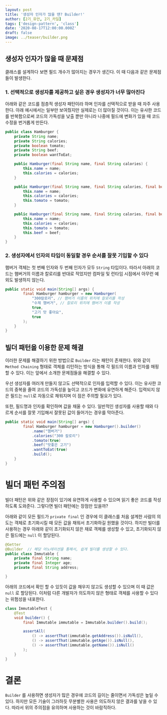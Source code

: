 ```yaml
---
layout: post
title: '생성자 인자가 많을 땐? Builder!'
author: [2기_유안, 2기_카일]
tags: ['design-pattern', 'class']
date: '2020-08-17T12:00:00.000Z'
draft: false
image: ../teaser/builder.png
---
```


## 생성자 인자가 많을 때 문제점

클래스를 설계하다 보면 필드 개수가 많아지는 경우가 생긴다. 이 때 다음과 같은 문제점들이 발생한다.

### 1. 선택적으로 생성자를 제공하고 싶은 경우 생성자가 너무 많아진다

아래와 같은 코드를 점층적 생성자 패턴이라 하며 인자를 선택적으로 받을 때 자주 사용한다. 아래 예시에서는 일부만 보여줬지만 실제로는 더 많아질 것이다. 이는 유사한 코드를 반복함으로써 코드의 가독성을 낮출 뿐만 아니라 나중에 필드에 변화가 있을 때 코드 수정을 번거롭게 만든다.

```java
public class Hamburger {
    private String name;
    private String calories;
    private boolean tomato;
    private String beef;
    private boolean wantToEat;

    public Hamburger(final String name, final String calories) {
        this.name = name;
        this.calories = calories;
    }

    public Hamburger(final String name, final String calories, final boolean tomato) {
        this.name = name;
        this.calories = calories;
        this.tomato = tomato;
    }

    public Hamburger(final String name, final String calories, final boolean tomato, final String beef) {
        this.name = name;
        this.calories = calories;
        this.tomato = tomato;
        this.beef = beef;
    }
}
```

### 2. 생성자에서 인자의 타입이 동일할 경우 순서를 잘못 기입할 수 있다

햄버거 객체는 첫 번째 인자와 두 번째 인자가 모두 `String` 타입이다. 따라서 아래의 코드는 햄버거의 이름과 칼로리를 반대로 적었지만 컴파일 및 런타임 시점에서 아무런 예외도 발생하지 않는다.

```java
public static void main(String[] args) {
        final Hamburger hamburger = new Hamburger(
            "300칼로리", // 햄버거 이름의 위치에 칼로리를 작성
            "수제 햄버거", // 칼로리 위치에 햄버거 이름 작성
            true,
            "고기 맛 좋아요",
            true
        );
    }
}
```

## 빌더 패턴을 이용한 문제 해결

이러한 문제를 해결하기 위한 방법으로 `Builder` 라는 패턴이 존재한다. 위와 같이 `Method Chaining` 형태로 객체를 리턴하는 방식을 통해 각 필드의 이름과 인자를 매핑할 수 있다. 이는 앞에서 소개한 문제점들을 해결할 수 있다.

우선 생성자를 여러개 만들지 않고도 선택적으로 인자를 입력할 수 있다. 이는 유사한 코드의 중복을 줄여 코드의 가독성을 높이고 코드가 변화에 유연하게 해준다. 입력되지 않은 필드는 `null`로 자동으로 채워지며 이 점은 주의할 필요가 있다.

또한, 필드명과 인자를 확인하며 값을 채울 수 있다. 일반적인 생성자를 사용할 때와 다르게 순서를 잘못 기입해서 잘못된 값이 들어가는 경우를 막아준다.

```java
public static void main(String[] args) {
        final Hamburger hamburger = new Hamburger().builder()
            .name("햄버거")
            .calories("300 칼로리")
            .tomato(true)
            .beef("맛좋은 고기")
            .wantToEat(true)
            .build();
    }
}

```

# 빌더 패턴 주의점

빌더 패턴은 위와 같은 장점이 있기에 유연하게 사용할 수 있으며 읽기 좋은 코드를 작성하도록 도와준다. 그렇다면 빌더 패턴에는 장점만 있을까?

아래와 같이 모든 필드가 `private final` 인 경우에 이 클래스를 처음 설계한 사람의 의도는 객체로 초기화시킬 때 모든 값을 채워서 초기화하길 원했을 것이다. 하지만 빌더를 사용하는 경우 아래와 같이 초기화되지 않은 채로 객체를 생성할 수 있고, 초기화되지 않은 필드에는 `null` 이 할당된다.

```java
@Getter
@Builder  // 해당 어노테이션을 통해서, 쉽게 빌더를 생성할 수 있다.
public class Immutable {
    private final String name;
    private final Integer age;
    private final String address;

}
```

아래의 코드에서 확인 할 수 있듯이 값을 채우지 않고도 생성할 수 있으며 이 때 값은 `null` 로 할당된다. 이처럼 다른 개발자가 의도하지 않은 형태로 객체를 사용할 수 있다는 위험성을 내포한다.

```java
class ImmutableTest {
    @Test
    void builder() {
        final Immutable immutable = Immutable.builder().build();

        assertAll(
            () -> assertThat(immutable.getAddress()).isNull(),
            () -> assertThat(immutable.getAge()).isNull(),
            () -> assertThat(immutable.getName()).isNull()
        );
    }
}
```

# 결론

`Builder` 를 사용하면 생성자가 많은 경우에 코드의 길이는 줄이면서 가독성은 높일 수 있다. 하지만 모든 기술이 그러하듯 무분별한 사용은 의도하지 않은 결과를 낳을 수 있다. 따라서 위의 주의점을 유의하며 사용하는 것이 바람직하다.
